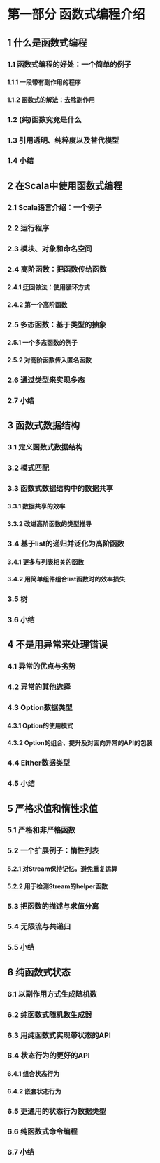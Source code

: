 # 第一部分 函数式编程介绍

## 1 什么是函数式编程

### 1.1 函数式编程的好处：一个简单的例子

#### 1.1.1 一段带有副作用的程序

#### 1.1.2 函数式的解法：去除副作用

### 1.2 (纯)函数究竟是什么

### 1.3 引用透明、纯粹度以及替代模型

### 1.4 小结

## 2 在Scala中使用函数式编程

### 2.1 Scala语言介绍：一个例子

### 2.2 运行程序

### 2.3 模块、对象和命名空间

### 2.4 高阶函数：把函数传给函数

#### 2.4.1 迂回做法：使用循环方式

#### 2.4.2 第一个高阶函数

### 2.5 多态函数：基于类型的抽象

#### 2.5.1 一个多态函数的例子

#### 2.5.2 对高阶函数传入匿名函数

### 2.6 通过类型来实现多态

### 2.7 小结

## 3 函数式数据结构

### 3.1 定义函数式数据结构

### 3.2 模式匹配

### 3.3 函数式数据结构中的数据共享

#### 3.3.1 数据共享的效率

#### 3.3.2 改进高阶函数的类型推导

### 3.4 基于list的递归并泛化为高阶函数

#### 3.4.1 更多与列表相关的函数

#### 3.4.2 用简单组件组合list函数时的效率损失

### 3.5 树

### 3.6 小结

## 4 不是用异常来处理错误

### 4.1 异常的优点与劣势

### 4.2 异常的其他选择

### 4.3 Option数据类型

#### 4.3.1 Option的使用模式

#### 4.3.2 Option的组合、提升及对面向异常的API的包装

### 4.4 Either数据类型

### 4.5 小结

## 5 严格求值和惰性求值

### 5.1 严格和非严格函数

### 5.2 一个扩展例子：惰性列表

#### 5.2.1 对Stream保持记忆，避免重复运算

#### 5.2.2 用于检测Stream的helper函数

### 5.3 把函数的描述与求值分离

### 5.4 无限流与共递归

### 5.5 小结

## 6 纯函数式状态

### 6.1 以副作用方式生成随机数

### 6.2 纯函数式随机数生成器

### 6.3 用纯函数式实现带状态的API

### 6.4 状态行为的更好的API

#### 6.4.1 组合状态行为

#### 6.4.2 嵌套状态行为

### 6.5 更通用的状态行为数据类型

### 6.6 纯函数式命令编程

### 6.7 小结